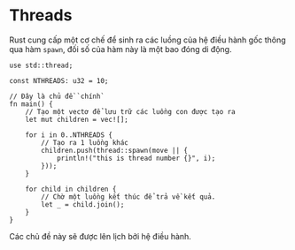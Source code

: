# Threads

Rust cung cấp một cơ chế để sinh ra các luồng của hệ điều hành gốc thông qua hàm `spawn`, đối số của hàm này là một bao đóng di động.

```rust,editable
use std::thread;

const NTHREADS: u32 = 10;

// Đây là chủ đề `chính`
fn main() {
    // Tạo một vectơ để lưu trữ các luồng con được tạo ra
    let mut children = vec![];

    for i in 0..NTHREADS {
        // Tạo ra 1 luồng khác
        children.push(thread::spawn(move || {
            println!("this is thread number {}", i);
        }));
    }

    for child in children {
        // Chờ một luồng kết thúc để trả về kết quả.
        let _ = child.join();
    }
}
```

Các chủ đề này sẽ được lên lịch bởi hệ điều hành.
